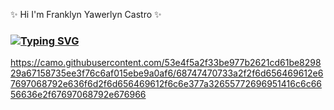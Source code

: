 
✨ Hi I'm Franklyn Yawerlyn Castro ✨

### [![Typing SVG](https://readme-typing-svg.demolab.com?font=Fira+Code&size=22&pause=1000&color=3FCBF7&width=435&lines=I'm+Front-End+Web+Developer+亗+)](https://git.io/typing-svg) 


https://camo.githubusercontent.com/53e4f5a2f33be977b2621cd61be829829a67158735ee3f76c6af015ebe9a0af6/68747470733a2f2f6d656469612e67697068792e636f6d2f6d656469612f6c6e377a32655772696951416c6c6656636e2f67697068792e676966
<!--
**franklyncastro/franklyncastro** is a ✨ _special_ ✨ repository because its `README.md` (this file) appears on your GitHub profile.
